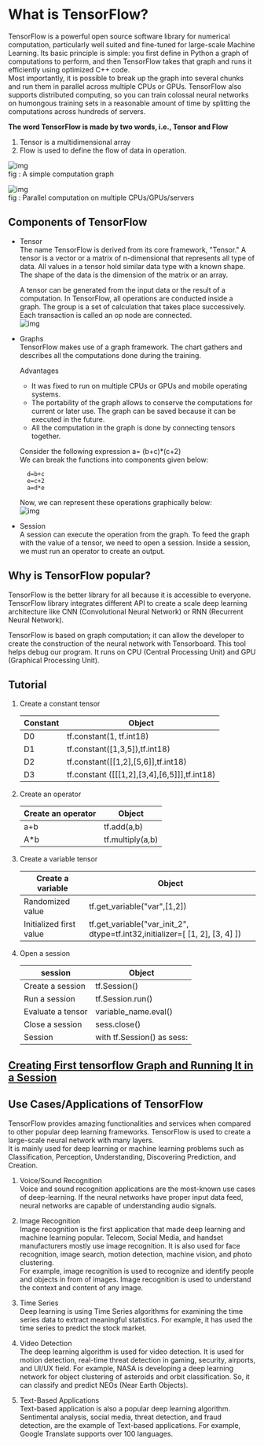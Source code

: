 # What is TensorFlow?
   TensorFlow is a powerful open source software library for numerical computation, particularly well suited and fine-tuned for large-scale Machine Learning. Its basic principle is simple: you first define in Python a graph of computations to perform, and then TensorFlow takes that graph and runs it efficiently using optimized C++ code. \
Most importantly, it is possible to break up the graph into several chunks and run them in parallel across multiple CPUs or GPUs. TensorFlow also supports distributed computing, so you can train colossal neural networks on humongous training sets in a reasonable amount of time by splitting the computations across hundreds of servers.

**The word TensorFlow is made by two words, i.e., Tensor and Flow**
1. Tensor is a multidimensional array
2. Flow is used to define the flow of data in operation.

![img](https://github.com/rjnp2/Data-Science/blob/main/tutorial/7.%20Deep%20Learning/images/tfp1.png) \
fig : A simple computation graph

![img](https://github.com/rjnp2/Data-Science/blob/main/tutorial/7.%20Deep%20Learning/images/tfp2.png) \
fig : Parallel computation on multiple CPUs/GPUs/servers


## Components of TensorFlow
- Tensor \
  The name TensorFlow is derived from its core framework, "Tensor." A tensor is a vector or a matrix of n-dimensional that represents all type of data. All values in a tensor hold similar data type with a known shape. The shape of the data is the dimension of the matrix or an array.

  A tensor can be generated from the input data or the result of a computation. In TensorFlow, all operations are conducted inside a graph. The group is a set of calculation that takes place successively. Each transaction is called an op node are connected. \
  ![img](https://github.com/rjnp2/Data-Science/blob/main/tutorial/7.%20Deep%20Learning/images/tf2.png)

- Graphs \
  TensorFlow makes use of a graph framework. The chart gathers and describes all the computations done during the training.

  Advantages
    - It was fixed to run on multiple CPUs or GPUs and mobile operating systems.
    - The portability of the graph allows to conserve the computations for current or later use. The graph can be saved because it can be executed in the future.
    - All the computation in the graph is done by connecting tensors together.
    
  Consider the following expression a= (b+c)*(c+2) \
  We can break the functions into components given below: 
  
        d=b+c 
        e=c+2 
        a=d*e

  Now, we can represent these operations graphically below: \
  ![img](https://github.com/rjnp2/Data-Science/blob/main/tutorial/7.%20Deep%20Learning/images/tf3.png)

- Session \
  A session can execute the operation from the graph. To feed the graph with the value of a tensor, we need to open a session. Inside a session, we must run an operator to create an output.

## Why is TensorFlow popular?
  TensorFlow is the better library for all because it is accessible to everyone. TensorFlow library integrates different API to create a scale deep learning architecture like CNN (Convolutional Neural Network) or RNN (Recurrent Neural Network).

  TensorFlow is based on graph computation; it can allow the developer to create the construction of the neural network with Tensorboard. This tool helps debug our program. It runs on CPU (Central Processing Unit) and GPU (Graphical Processing Unit).

## Tutorial

1. Create a constant tensor

   Constant|Object
   |--|--|
   D0	|tf.constant(1, tf.int18)
   D1	|tf.constant([1,3,5]),tf.int18)
   D2	|tf.constant([[1,2],[5,6]],tf.int18)
   D3	|tf.constant ([[[1,2],[3,4],[6,5]]],tf.int18)

2. Create an operator

   Create an operator|Object
   |--|--|
   a+b|tf.add(a,b)
   A*b|tf.multiply(a,b)

3. Create a variable tensor

   Create a variable	|Object
   |--|--|
   Randomized value	|tf.get_variable("var",[1,2])
   Initialized first value|	tf.get_variable("var_init_2", dtype=tf.int32,initializer=[ [1, 2], [3, 4] ])

4. Open a session

   session|	Object
   |--|--|
   Create a session	|tf.Session()
   Run a session|	tf.Session.run()
   Evaluate a tensor	|variable_name.eval()
   Close a session	|sess.close()
   Session	| with tf.Session() as sess:

## [Creating First tensorflow Graph and Running It in a Session]()

## Use Cases/Applications of TensorFlow
  TensorFlow provides amazing functionalities and services when compared to other popular deep learning frameworks. TensorFlow is used to create a large-scale neural network with many layers. \
  It is mainly used for deep learning or machine learning problems such as Classification, Perception, Understanding, Discovering Prediction, and Creation.

1. Voice/Sound Recognition \
    Voice and sound recognition applications are the most-known use cases of deep-learning. If the neural networks have proper input data feed, neural networks are capable of understanding audio signals.

2. Image Recognition \
    Image recognition is the first application that made deep learning and machine learning popular. Telecom, Social Media, and handset manufacturers mostly use image recognition. It is also used for face recognition, image search, motion detection, machine vision, and photo clustering. \
    For example, image recognition is used to recognize and identify people and objects in from of images. Image recognition is used to understand the context and content of any image. 
    
3. Time Series \
    Deep learning is using Time Series algorithms for examining the time series data to extract meaningful statistics. For example, it has used the time series to predict the stock market.

4. Video Detection \
    The deep learning algorithm is used for video detection. It is used for motion detection, real-time threat detection in gaming, security, airports, and UI/UX field. For example, NASA is developing a deep learning network for object clustering of asteroids and orbit classification. So, it can classify and predict NEOs (Near Earth Objects).

5. Text-Based Applications \
    Text-based application is also a popular deep learning algorithm. Sentimental analysis, social media, threat detection, and fraud detection, are the example of Text-based applications. For example, Google Translate supports over 100 languages.
